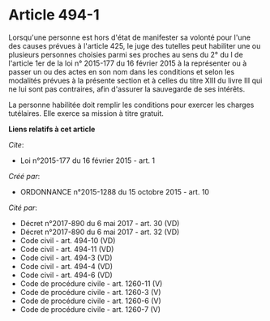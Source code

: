 # Article 494-1

Lorsqu'une personne est hors d'état de manifester sa volonté pour l'une des causes prévues à l'article 425, le juge des
tutelles peut habiliter une ou plusieurs personnes choisies parmi ses proches au sens du 2° du I de l'article 1er de la loi
n° 2015-177 du 16 février 2015 à la représenter ou à passer un ou des actes en son nom dans les conditions et selon les
modalités prévues à la présente section et à celles du titre XIII du livre III qui ne lui sont pas contraires, afin d'assurer
la sauvegarde de ses intérêts.

La personne habilitée doit remplir les conditions pour exercer les charges tutélaires. Elle exerce sa mission à titre
gratuit.

**Liens relatifs à cet article**

_Cite_:

  - Loi n°2015-177 du 16 février 2015 - art. 1

_Créé par_:

  - ORDONNANCE n°2015-1288 du 15 octobre 2015 - art. 10

_Cité par_:

  - Décret n°2017-890 du 6 mai 2017 - art. 30 (VD)
  - Décret n°2017-890 du 6 mai 2017 - art. 32 (VD)
  - Code civil - art. 494-10 (VD)
  - Code civil - art. 494-11 (VD)
  - Code civil - art. 494-3 (VD)
  - Code civil - art. 494-4 (VD)
  - Code civil - art. 494-6 (VD)
  - Code de procédure civile - art. 1260-11 (V)
  - Code de procédure civile - art. 1260-3 (V)
  - Code de procédure civile - art. 1260-6 (V)
  - Code de procédure civile - art. 1260-7 (V)
